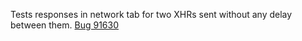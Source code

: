 Tests responses in network tab for two XHRs sent without any delay between them. [Bug 91630](https://bugs.webkit.org/show_bug.cgi?id=91630)
